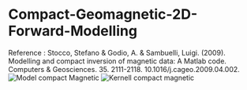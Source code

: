 # Compact-Geomagnetic-2D-Forward-Modelling
Reference : Stocco, Stefano &amp; Godio, A. &amp; Sambuelli, Luigi. (2009). Modelling and compact inversion of magnetic data: A Matlab code. Computers &amp; Geosciences. 35. 2111-2118. 10.1016/j.cageo.2009.04.002.
![Model compact Magnetic](https://user-images.githubusercontent.com/56064595/147898576-b40715bf-2e10-4cec-9531-83602a75ff64.png)
![Kernell compact magnetic](https://user-images.githubusercontent.com/56064595/147898586-6b5c0136-c30d-422f-9fc9-41cc5c24b39b.png)
